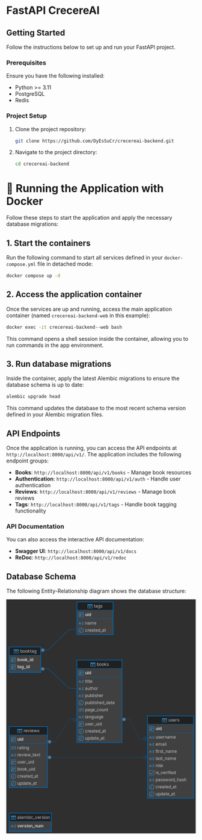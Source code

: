 # FastAPI CrecereAI

## Getting Started
Follow the instructions below to set up and run your FastAPI project.

### Prerequisites
Ensure you have the following installed:

- Python >= 3.11
- PostgreSQL
- Redis

### Project Setup
1. Clone the project repository:
    ```bash
    git clone https://github.com/DyEsSuCr/crecereai-backend.git
    ```
   
2. Navigate to the project directory:
    ```bash
    cd crecereai-backend
    ```

# 🚀 Running the Application with Docker

Follow these steps to start the application and apply the necessary database migrations:

## 1. Start the containers

Run the following command to start all services defined in your `docker-compose.yml` file in detached mode:

```bash
docker compose up -d
```

## 2. Access the application container

Once the services are up and running, access the main application container (named `crecereai-backend-web` in this example):

```bash
docker exec -it crecereai-backend--web bash
```

This command opens a shell session inside the container, allowing you to run commands in the app environment.

## 3. Run database migrations

Inside the container, apply the latest Alembic migrations to ensure the database schema is up to date:

```bash
alembic upgrade head
```

This command updates the database to the most recent schema version defined in your Alembic migration files.

## API Endpoints

Once the application is running, you can access the API endpoints at `http://localhost:8000/api/v1/`. The application includes the following endpoint groups:

- **Books**: `http://localhost:8000/api/v1/books` - Manage book resources
- **Authentication**: `http://localhost:8000/api/v1/auth` - Handle user authentication
- **Reviews**: `http://localhost:8000/api/v1/reviews` - Manage book reviews
- **Tags**: `http://localhost:8000/api/v1/tags` - Handle book tagging functionality

### API Documentation

You can also access the interactive API documentation:
- **Swagger UI**: `http://localhost:8000/api/v1/docs`
- **ReDoc**: `http://localhost:8000/api/v1/redoc`

## Database Schema

The following Entity-Relationship diagram shows the database structure:

![Entity-Relationship Model](src/assets/mer.png)